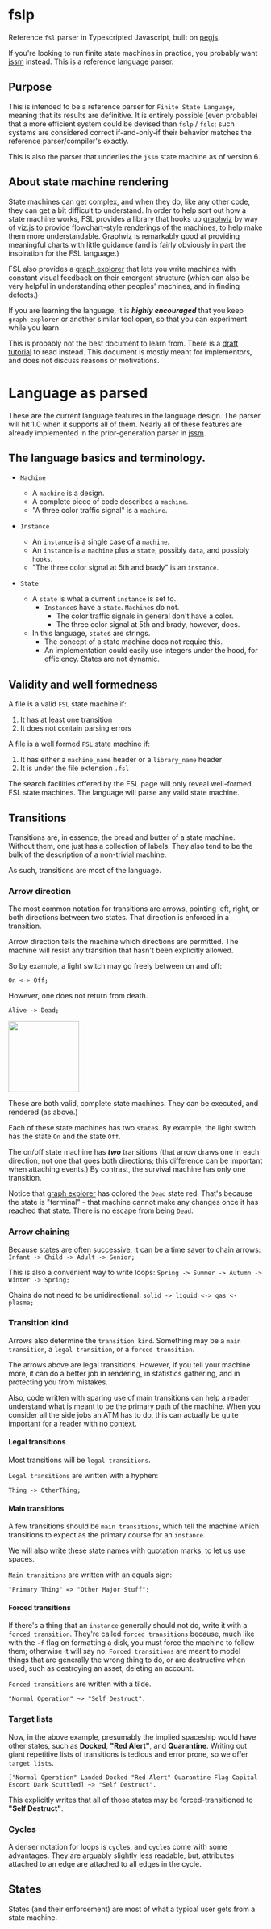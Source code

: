 # fslp

Reference `fsl` parser in Typescripted Javascript, built on [pegjs](https://pegjs.org/).

If you're looking to run finite state machines in practice, you probably want [jssm](https://github.com/StoneCypher/jssm) instead.  This is a reference language parser.



## Purpose

This is intended to be a reference parser for `Finite State Language`, meaning that its results are definitive.  It is
entirely possible (even probable) that a more efficient system could be devised than `fslp` / `fslc`; such systems are
considered correct if-and-only-if their behavior matches the reference parser/compiler's exactly.

This is also the parser that underlies the `jssm` state machine as of version 6.



## About state machine rendering

State machines can get complex, and when they do, like any other code, they can get a bit difficult to understand.  In order to help sort out how a state machine works, FSL provides a library that hooks up [graphviz]() by way of [viz.js]() to provide flowchart-style renderings of the machines, to help make them more understandable.  Graphviz is remarkably good at providing meaningful charts with little guidance (and is fairly obviously in part the inspiration for the FSL language.)

FSL also provides a [graph explorer](https://stonecypher.github.io/jssm-viz-demo/graph_explorer.html) that lets you write machines with constant visual feedback on their emergent structure (which can also be very helpful in understanding other peoples' machines, and in finding defects.)

If you are learning the language, it is ***highly encouraged*** that you keep `graph explorer` or another similar tool open, so that you can experiment while you learn.  

This is probably not the best document to learn from.  There is a [draft tutorial](https://stonecypher.github.io/fsl/draft%20tutorial) to read instead.  This document is mostly meant for implementors, and does not discuss reasons or motivations.



# Language as parsed

These are the current language features in the language design.  The parser will hit 1.0 when it supports all of them.  Nearly all of these features are already implemented in the prior-generation parser in [jssm](https://github.com/StoneCypher/jssm).



## The language basics and terminology.

* `Machine`
  * A `machine` is a design.  
  * A complete piece of code describes a `machine`.  
  * "A three color traffic signal" is a `machine`.

* `Instance`
  * An `instance` is a single case of a `machine`.  
  * An `instance` is a `machine` plus a `state`, possibly `data`, and possibly `hooks`.  
  * "The three color signal at 5th and brady" is an `instance`.
  
* `State`
  * A `state` is what a current `instance` is set to.
    * `Instance`s have a `state`.  `Machine`s do not.  
      * The color traffic signals in general don't have a color.  
      * The three color signal at 5th and brady, however, does.
  * In this language, `state`s are strings.
    * The concept of a state machine does not require this.
    * An implementation could easily use integers under the hood, for efficiency.  States are not dynamic.



## Validity and well formedness

A file is a valid `FSL` state machine if:

1. It has at least one transition
1. It does not contain parsing errors

A file is a well formed `FSL` state machine if:

1. It has either a `machine_name` header or a `library_name` header
1. It is under the file extension `.fsl`

The search facilities offered by the FSL page will only reveal well-formed FSL state machines.  The language will parse any valid state machine.



## Transitions

Transitions are, in essence, the bread and butter of a state machine.  Without them, one just has a collection of labels.  They also tend to be the bulk of the description of a non-trivial machine.

As such, transitions are most of the language.



### Arrow direction

The most common notation for transitions are arrows, pointing left, right, or both directions between two states.  That direction is enforced in a transition.

Arrow direction tells the machine which directions are permitted.  The machine will resist any transition that hasn't been explicitly allowed.

So by example, a light switch may go freely between on and off:

```fsl
On <-> Off;
```

However, one does not return from death.

```fsl
Alive -> Dead;
```

<img height="140" src="src/site/assets/on_off%20and%20alive_dead.png"/>

These are both valid, complete state machines.  They can be executed, and rendered (as above.)

Each of these state machines has two `state`s.  By example, the light switch has the state `On` and the state `Off`.

The on/off state machine has ***two*** transitions (that arrow draws one in each direction, not one that goes both directions; this difference can be important when attaching events.)  By contrast, the survival machine has only one transition.

Notice that [graph explorer](https://stonecypher.github.io/jssm-viz-demo/graph_explorer.html) has colored the `Dead` state red.  That's because the state is "terminal" - that machine cannot make any changes once it has reached that state.  There is no escape from being `Dead`.



### Arrow chaining

Because states are often successive, it can be a time saver to chain arrows: `Infant -> Child -> Adult -> Senior;`

This is also a convenient way to write loops: `Spring -> Summer -> Autumn -> Winter -> Spring;`

Chains do not need to be unidirectional: `solid -> liquid <-> gas <- plasma;`



### Transition kind

Arrows also determine the `transition kind`.  Something may be a `main transition`, a `legal transition`, or a `forced transition`.

The arrows above are legal transitions.  However, if you tell your machine more, it can do a better job in rendering, in statistics gathering, and in protecting you from mistakes.

Also, code written with sparing use of main transitions can help a reader understand what is meant to be the primary path of the machine.  When you consider all the side jobs an ATM has to do, this can actually be quite important for a reader with no context.

#### Legal transitions

Most transitions will be `legal transitions`.

`Legal transitions` are written with a hyphen: 

```fsl
Thing -> OtherThing;
```

#### Main transitions

A few transitions should be `main transitions`, which tell the machine which transitions to expect as the primary course for an `instance`.

We will also write these state names with quotation marks, to let us use spaces.

`Main transitions` are written with an equals sign:

```fsl
"Primary Thing" => "Other Major Stuff";
```

#### Forced transitions

If there's a thing that an `instance` generally should not do, write it with a `forced transition`.  They're called `forced transitions` because, much like with the `-f` flag on formatting a disk, you must force the machine to follow them; otherwise it will say no.  `Forced transitions` are meant to model things that are generally the wrong thing to do, or are destructive when used, such as destroying an asset, deleting an account.

`Forced transitions` are written with a tilde.

```fsl
"Normal Operation" ~> "Self Destruct".
```


### Target lists

Now, in the above example, presumably the implied spaceship would have other states, such as **Docked**, **"Red Alert"**, and **Quarantine**. Writing out giant repetitive lists of transitions is tedious and error prone, so we offer `target lists`.

```
["Normal Operation" Landed Docked "Red Alert" Quarantine Flag Capital Escort Dark Scuttled] ~> "Self Destruct".
```

This explicitly writes that all of those states may be forced-transitioned to **"Self Destruct"**.



### Cycles

A denser notation for loops is `cycle`s, and `cycle`s come with some advantages.  They are arguably slightly less readable, but, attributes attached to an edge are attached to all edges in the cycle.



## States

States (and their enforcement) are most of what a typical user gets from a state machine.
